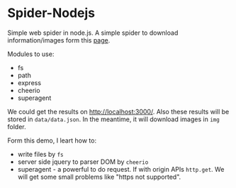 # Spider-Nodejs

Simple web spider in node.js. A simple spider to download information/images form this [page](https://movie.douban.com/chart).

Modules to use:

* fs
* path
* express
* cheerio
* superagent

We could get the results on [http://localhost:3000/](http://localhost:3000/). Also these results will be stored in `data/data.json`. In the meantime, it will download images in `img` folder.

Form this demo, I leart how to:

* write files by `fs`
* server side jquery to parser DOM by `cheerio`
* superagent - a powerful to do request. If with origin APIs `http.get`. We will get some small problems like "https not supported".
